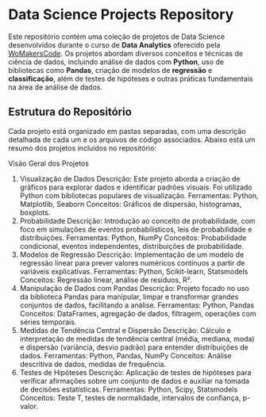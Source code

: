 # Data Science Projects Repository

Este repositório contém uma coleção de projetos de Data Science desenvolvidos durante o curso de **Data Analytics** oferecido pela [WoMakersCode](https://womakerscode.org/). Os projetos abordam diversos conceitos e técnicas de ciência de dados, incluindo análise de dados com **Python**, uso de bibliotecas como **Pandas**, criação de modelos de **regressão** e **classificação**, além de testes de hipóteses e outras práticas fundamentais na área de análise de dados.

## Estrutura do Repositório

Cada projeto está organizado em pastas separadas, com uma descrição detalhada de cada um e os arquivos de código associados. Abaixo está um resumo dos projetos incluídos no repositório:

Visão Geral dos Projetos
1. Visualização de Dados
Descrição: Este projeto aborda a criação de gráficos para explorar dados e identificar padrões visuais. Foi utilizado Python com bibliotecas populares de visualização.
Ferramentas: Python, Matplotlib, Seaborn
Conceitos: Gráficos de dispersão, histogramas, boxplots.
2. Probabilidade
Descrição: Introdução ao conceito de probabilidade, com foco em simulações de eventos probabilísticos, leis de probabilidade e distribuições.
Ferramentas: Python, NumPy
Conceitos: Probabilidade condicional, eventos independentes, distribuições de probabilidade.
3. Modelos de Regressão
Descrição: Implementação de um modelo de regressão linear para prever valores numéricos contínuos a partir de variáveis explicativas.
Ferramentas: Python, Scikit-learn, Statsmodels
Conceitos: Regressão linear, análise de resíduos, R².
4. Manipulação de Dados com Pandas
Descrição: Projeto focado no uso da biblioteca Pandas para manipular, limpar e transformar grandes conjuntos de dados, facilitando a análise.
Ferramentas: Python, Pandas
Conceitos: DataFrames, agregação de dados, filtragem, operações com séries temporais.
5. Medidas de Tendência Central e Dispersão
Descrição: Cálculo e interpretação de medidas de tendência central (média, mediana, moda) e dispersão (variância, desvio padrão) para entender distribuições de dados.
Ferramentas: Python, Pandas, NumPy
Conceitos: Análise descritiva de dados, medidas de frequência.
6. Testes de Hipóteses
Descrição: Aplicação de testes de hipóteses para verificar afirmações sobre um conjunto de dados e auxiliar na tomada de decisões estatísticas.
Ferramentas: Python, Scipy, Statsmodels
Conceitos: Teste T, testes de normalidade, intervalos de confiança, p-valor.
